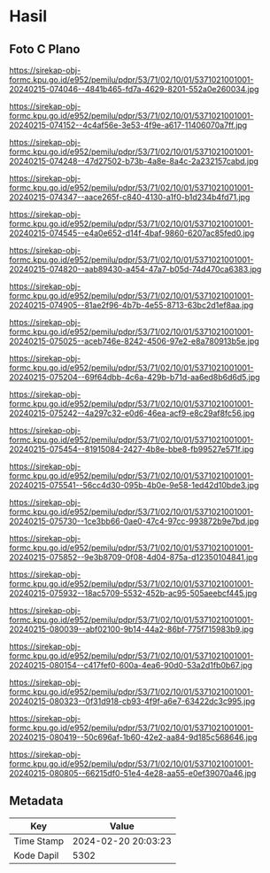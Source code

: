 # Hasil

## Foto C Plano

https://sirekap-obj-formc.kpu.go.id/e952/pemilu/pdpr/53/71/02/10/01/5371021001001-20240215-074046--4841b465-fd7a-4629-8201-552a0e260034.jpg

https://sirekap-obj-formc.kpu.go.id/e952/pemilu/pdpr/53/71/02/10/01/5371021001001-20240215-074152--4c4af56e-3e53-4f9e-a617-11406070a7ff.jpg

https://sirekap-obj-formc.kpu.go.id/e952/pemilu/pdpr/53/71/02/10/01/5371021001001-20240215-074248--47d27502-b73b-4a8e-8a4c-2a232157cabd.jpg

https://sirekap-obj-formc.kpu.go.id/e952/pemilu/pdpr/53/71/02/10/01/5371021001001-20240215-074347--aace265f-c840-4130-a1f0-b1d234b4fd71.jpg

https://sirekap-obj-formc.kpu.go.id/e952/pemilu/pdpr/53/71/02/10/01/5371021001001-20240215-074545--e4a0e652-d14f-4baf-9860-6207ac85fed0.jpg

https://sirekap-obj-formc.kpu.go.id/e952/pemilu/pdpr/53/71/02/10/01/5371021001001-20240215-074820--aab89430-a454-47a7-b05d-74d470ca6383.jpg

https://sirekap-obj-formc.kpu.go.id/e952/pemilu/pdpr/53/71/02/10/01/5371021001001-20240215-074905--81ae2f96-4b7b-4e55-8713-63bc2d1ef8aa.jpg

https://sirekap-obj-formc.kpu.go.id/e952/pemilu/pdpr/53/71/02/10/01/5371021001001-20240215-075025--aceb746e-8242-4506-97e2-e8a780913b5e.jpg

https://sirekap-obj-formc.kpu.go.id/e952/pemilu/pdpr/53/71/02/10/01/5371021001001-20240215-075204--69f64dbb-4c6a-429b-b71d-aa6ed8b6d6d5.jpg

https://sirekap-obj-formc.kpu.go.id/e952/pemilu/pdpr/53/71/02/10/01/5371021001001-20240215-075242--4a297c32-e0d6-46ea-acf9-e8c29af8fc56.jpg

https://sirekap-obj-formc.kpu.go.id/e952/pemilu/pdpr/53/71/02/10/01/5371021001001-20240215-075454--81915084-2427-4b8e-bbe8-fb99527e571f.jpg

https://sirekap-obj-formc.kpu.go.id/e952/pemilu/pdpr/53/71/02/10/01/5371021001001-20240215-075541--56cc4d30-095b-4b0e-9e58-1ed42d10bde3.jpg

https://sirekap-obj-formc.kpu.go.id/e952/pemilu/pdpr/53/71/02/10/01/5371021001001-20240215-075730--1ce3bb66-0ae0-47c4-97cc-993872b9e7bd.jpg

https://sirekap-obj-formc.kpu.go.id/e952/pemilu/pdpr/53/71/02/10/01/5371021001001-20240215-075852--9e3b8709-0f08-4d04-875a-d12350104841.jpg

https://sirekap-obj-formc.kpu.go.id/e952/pemilu/pdpr/53/71/02/10/01/5371021001001-20240215-075932--18ac5709-5532-452b-ac95-505aeebcf445.jpg

https://sirekap-obj-formc.kpu.go.id/e952/pemilu/pdpr/53/71/02/10/01/5371021001001-20240215-080039--abf02100-9b14-44a2-86bf-775f715983b9.jpg

https://sirekap-obj-formc.kpu.go.id/e952/pemilu/pdpr/53/71/02/10/01/5371021001001-20240215-080154--c417fef0-600a-4ea6-90d0-53a2d1fb0b67.jpg

https://sirekap-obj-formc.kpu.go.id/e952/pemilu/pdpr/53/71/02/10/01/5371021001001-20240215-080323--0f31d918-cb93-4f9f-a6e7-63422dc3c995.jpg

https://sirekap-obj-formc.kpu.go.id/e952/pemilu/pdpr/53/71/02/10/01/5371021001001-20240215-080419--50c696af-1b60-42e2-aa84-9d185c568646.jpg

https://sirekap-obj-formc.kpu.go.id/e952/pemilu/pdpr/53/71/02/10/01/5371021001001-20240215-080805--66215df0-51e4-4e28-aa55-e0ef39070a46.jpg


## Metadata

| Key        | Value               |
| ---------- | ------------------- |
| Time Stamp | 2024-02-20 20:03:23 |
| Kode Dapil | 5302                |



